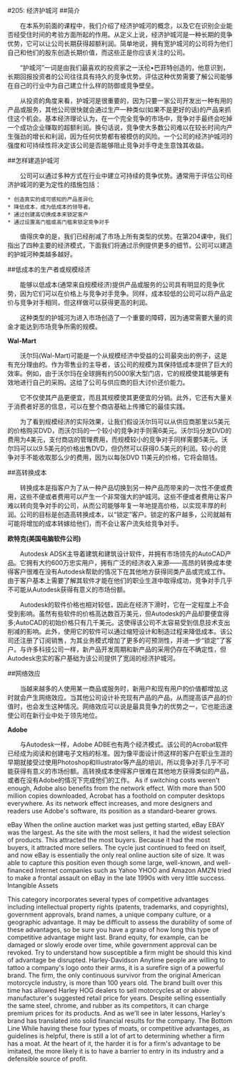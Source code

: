 #205: 经济护城河
##简介

　　在本系列前面的课程中，我们介绍了经济护城河的概念，以及它在识别企业能否经受住时间的考验方面所起的作用。从定义上说，经济护城河是一种长期的竞争优势，它可以让公司长期获得超额利润。简单地说，拥有宽护城河的公司将为他们自己和他们的股东创造长期价值，而这些正是你应该关注的公司。

　　“护城河”一词是由我们最喜欢的投资家之一沃伦•巴菲特创造的，他意识到，长期回报投资者的公司往往具有持久的竞争优势。评估这种优势需要了解公司能够在自己的行业中为自己建立什么样的防御或竞争壁垒。

　　从投资的角度来看，护城河是很重要的，因为只要一家公司开发出一种有用的产品或服务，其他公司很快就会通过生产一种类似(如果不是更好的话)的产品来抓住这个机会。基本经济理论认为，在一个完全竞争的市场中，竞争对手最终会吃掉一个成功企业赚取的超额利润。换句话说，竞争使大多数公司难以在较长时间内产生强劲的增长和利润，因为任何优势都有被模仿的风险。一个公司的经济护城河的强度和可持续性将决定该公司是否能够阻止竞争对手夺走生意蚀其收益。

##怎样建造护城河

　　公司可以通过多种方式在行业中建立可持续的竞争优势。通常用于评估公司经济护城河的更为定性的措施包括：

    * 创造真实的或可感知的产品差异化
    * 降低成本，成为低成本的领导者。
    * 通过创建高切换成本来锁定客户
    * 通过设置高门槛或高门槛来锁定竞争对手

　　值得庆幸的是，我们已经削减了市场上所有类型的优势。在第204课中，我们指出了四种主要的经济模式，下面我们将通过示例提供更多的细节。公司可以建造的护城河种类越多越好。

##低成本的生产者或规模经济

　　能够以低成本(通常来自规模经济)提供产品或服务的公司具有明显的竞争优势，因为它们可以在价格上与竞争对手竞争。同样，成本较低的公司可以将产品定价与竞争对手相同，但这样做可以获得更高的利润。

　　这种类型的护城河为进入市场创造了一个重要的障碍，因为通常需要大量的资金才能达到市场竞争所需的规模。

**Wal-Mart**

　　沃尔玛(Wal-Mart)可能是一个从规模经济中受益的公司最突出的例子，这是有充分理由的。作为零售业的主导者，该公司的规模为其保持低成本提供了巨大的效率。例如，由于沃尔玛在全球拥有约5000家大型门店，它的规模使其能够更有效地进行自己的采购。这给了公司与供应商的巨大讨价还价能力。

　　它不仅使其产品更便宜，而且其规模使其更便宜的分销。此外，它还有大量关于消费者好恶的信息，可以在整个商店基础上传播它的最佳实践。

　　为了看到规模经济的实际效果，让我们假设沃尔玛可以从供应商那里以5美元的价格购买DVD，而沃尔玛的一个较小的竞争对手则需6美元。沃尔玛分发DVD的费用为4美元，支付商店的管理费用，而规模较小的竞争对手同样需要5美元。沃尔玛可以以9.5美元的价格出售DVD，但仍然可以获得0.5美元的利润。较小的竞争对手不能收取那么少的费用，因为以每张DVD 11美元的价格，它将会赔钱。

##高转换成本

　　转换成本是指客户为了从一种产品切换到另一种产品而带来的一次性不便或费用，这些不便或者费用可以产生一个非常强大的护城河。这些不便或者费用让客户难以转向竞争对手的公司，从而公司能够年复一年地提高价格，以实现丰厚的利润。公司的目标是创造高转换成本，以“锁定”客户。锁定的客户越多，公司就越有可能将增加的成本转嫁给他们，而不会让客户流失给竞争对手。

**欧特克(美国电脑软件公司)**

　　Autodesk ADSK主导着建筑和建筑设计软件，并拥有市场领先的AutoCAD产品。它拥有大约600万忠实用户，拥有广泛的经济收入来源——高昂的转换成本使得客户很难在没有Autodesk帮助的情况下在其他地方获得同类产品或完成工作。由于客户基本上需要了解其软件才能在他们的职业生涯中取得成功，竞争对手几乎不可能从Autodesk获得有意义的市场份额。

　　Autodesk的软件价格也相对较低，因此在经济下滑时，它在一定程度上不会受到影响。虽然有些软件的价格高达数百万美元，但Autodesk的产品却要便宜得多;AutoCAD的初始价格只有几千美元。这使得该公司不太容易受到信息技术支出削减的影响。此外，使用它的软件可以通过缩短设计和制造过程来降低成本。该公司还注册了订阅销售，为其业务模式增加了更多的可预测性，并进一步“锁定”了客户。与许多科技公司一样，新产品开发周期和新产品的采用仍存在不确定性，但Autodesk忠实的客户基础为该公司提供了宽阔的经济护城河。

##网络效应

　　当越来越多的人使用某一商品或服务时，新用户和现有用户的价值都增加,这时就会产生网络效应。当其他公司设计补充现有产品的产品，从而提高该产品的价值时，也会发生这种情况。网络效应可以说是最具竞争力的优势之一，它也能迅速使公司在新行业中处于领先地位。

**Adobe**

　　与Autodesk一样，Adobe ADBE也有两个经济模式。该公司的Acrobat软件已经成为阅读和创建电子文档的标准。因为像平面设计师这样的客户在职业生涯的早期就接受过使用Photoshop和Illustrator等产品的培训，所以竞争对手几乎不可能获得有意义的市场份额。高转换成本使得客户很难在其他地方获得类似的产品，或者在没有Adobe的情况下完成他们的工作。
As if switching costs weren't enough, Adobe also benefits from the network effect. With more than 500 million copies downloaded, Acrobat has a foothold on computer desktops everywhere. As its network effect increases, and more designers and readers use Adobe's software, its position as a standard-bearer grows.

eBay
When the online auction market was just getting started, eBay EBAY was the largest. As the site with the most sellers, it had the widest selection of products. This attracted the most buyers. Because it had the most buyers, it attracted more sellers.
The cycle just continued to feed on itself, and now eBay is essentially the only real online auction site of size. It was able to capture this position even though some large, well-known, and well-financed Internet companies such as Yahoo YHOO and Amazon AMZN tried to make a frontal assault on eBay in the late 1990s with very little success.
Intangible Assets

This category incorporates several types of competitive advantages including intellectual property rights (patents, trademarks, and copyrights), government approvals, brand names, a unique company culture, or a geographic advantage. It may be difficult to assess the durability of some of these advantages, so be sure you have a grasp of how long this type of competitive advantage might last. Brand equity, for example, can be damaged or slowly erode over time, while government approval can be revoked. Try to understand how susceptible a firm might be should this kind of advantage be disrupted.
Harley-Davidson
Anytime people are willing to tattoo a company's logo onto their arms, it is a surefire sign of a powerful brand. The firm, the only continuous survivor from the original American motorcycle industry, is more than 100 years old. The brand built over this time has allowed Harley HOG dealers to sell motorcycles at or above manufacturer's suggested retail price for years. Despite selling essentially the same steel, chrome, and rubber as its competitors, it can charge premium prices for its products. And as we'll see in later lessons, Harley's brand has translated into solid financial results for the company. 
The Bottom Line
While having these four types of moats, or competitive advantages, as guidelines is helpful, there is still a lot of art to determining whether a firm has a moat. At the heart of it, the harder it is for a firm's advantage to be imitated, the more likely it is to have a barrier to entry in its industry and a defensible source of profit.

